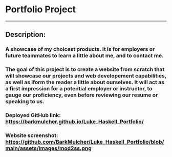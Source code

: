 # Portfolio Project
---------------------
## Description:
### A showcase of my choicest products. It is for employers or future teammates to learn a little about me, and to contact me.

### The goal of this project is to create a website from scratch that will showcase our projects and web developement capabilities, as well as iform the reader a little about ourselves. It will act as a first impression for a potential employer or instructor, to gauge our proficiency, even before reviewing our resume or speaking to us.

### Deployed GitHub link: https://barkmulcher.github.io/Luke_Haskell_Portfolio/

### Website screenshot: https://github.com/BarkMulcher/Luke_Haskell_Portfolio/blob/main/assets/images/mod2ss.png


